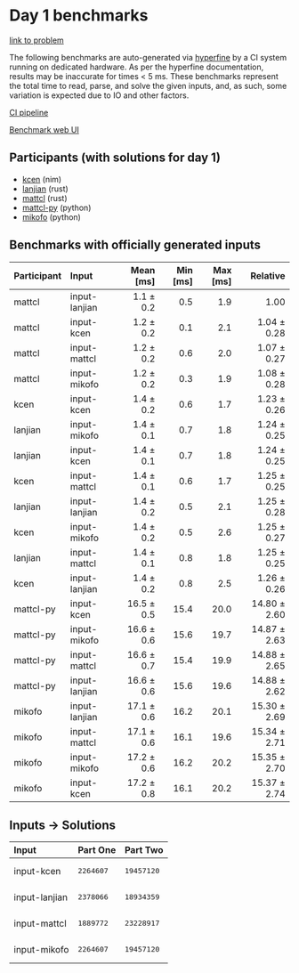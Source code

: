 # Day 1 benchmarks

[link to problem](https://adventofcode.com/2024/day/1)

The following benchmarks are auto-generated via
[hyperfine](https://github.com/sharkdp/hyperfine) by a CI system running on
dedicated hardware. As per the hyperfine documentation, results may be
inaccurate for times < 5 ms. These benchmarks represent the total time to read,
parse, and solve the given inputs, and, as such, some variation is expected due
to IO and other factors.

[CI pipeline](http://ci.papercode.net:8080/teams/main/pipelines/aoc2024)

[Benchmark web UI](https://aoc.ancalagon.black)


## Participants (with solutions for day 1)

- [kcen](https://github.com/kcen/aoc2024) (nim)
- [lanjian](https://github.com/lanjian/aoc-2024) (rust)
- [mattcl](https://github.com/mattcl/aoc2024) (rust)
- [mattcl-py](https://github.com/mattcl/aoc2024-py) (python)
- [mikofo](https://github.com/mikofo/aoc2024) (python)


## Benchmarks with officially generated inputs

| Participant | Input | Mean [ms] | Min [ms] | Max [ms] | Relative |
|:---|:---|---:|---:|---:|---:|
| mattcl | input-lanjian | 1.1 ± 0.2 | 0.5 | 1.9 | 1.00 |
| mattcl | input-kcen | 1.2 ± 0.2 | 0.1 | 2.1 | 1.04 ± 0.28 |
| mattcl | input-mattcl | 1.2 ± 0.2 | 0.6 | 2.0 | 1.07 ± 0.27 |
| mattcl | input-mikofo | 1.2 ± 0.2 | 0.3 | 1.9 | 1.08 ± 0.28 |
| kcen | input-kcen | 1.4 ± 0.2 | 0.6 | 1.7 | 1.23 ± 0.26 |
| lanjian | input-mikofo | 1.4 ± 0.1 | 0.7 | 1.8 | 1.24 ± 0.25 |
| lanjian | input-kcen | 1.4 ± 0.1 | 0.7 | 1.8 | 1.24 ± 0.25 |
| kcen | input-mattcl | 1.4 ± 0.1 | 0.6 | 1.7 | 1.25 ± 0.25 |
| lanjian | input-lanjian | 1.4 ± 0.2 | 0.5 | 2.1 | 1.25 ± 0.28 |
| kcen | input-mikofo | 1.4 ± 0.2 | 0.5 | 2.6 | 1.25 ± 0.27 |
| lanjian | input-mattcl | 1.4 ± 0.1 | 0.8 | 1.8 | 1.25 ± 0.25 |
| kcen | input-lanjian | 1.4 ± 0.2 | 0.8 | 2.5 | 1.26 ± 0.26 |
| mattcl-py | input-kcen | 16.5 ± 0.5 | 15.4 | 20.0 | 14.80 ± 2.60 |
| mattcl-py | input-mikofo | 16.6 ± 0.6 | 15.6 | 19.7 | 14.87 ± 2.63 |
| mattcl-py | input-mattcl | 16.6 ± 0.7 | 15.4 | 19.9 | 14.88 ± 2.65 |
| mattcl-py | input-lanjian | 16.6 ± 0.6 | 15.6 | 19.6 | 14.88 ± 2.62 |
| mikofo | input-lanjian | 17.1 ± 0.6 | 16.2 | 20.1 | 15.30 ± 2.69 |
| mikofo | input-mattcl | 17.1 ± 0.6 | 16.1 | 19.6 | 15.34 ± 2.71 |
| mikofo | input-mikofo | 17.2 ± 0.6 | 16.2 | 20.2 | 15.35 ± 2.70 |
| mikofo | input-kcen | 17.2 ± 0.8 | 16.1 | 20.2 | 15.37 ± 2.74 |


## Inputs -> Solutions

| Input | Part One | Part Two |
|:---|:---|:---|
|input-kcen|<pre>2264607</pre>|<pre>19457120</pre>|
|input-lanjian|<pre>2378066</pre>|<pre>18934359</pre>|
|input-mattcl|<pre>1889772</pre>|<pre>23228917</pre>|
|input-mikofo|<pre>2264607</pre>|<pre>19457120</pre>|